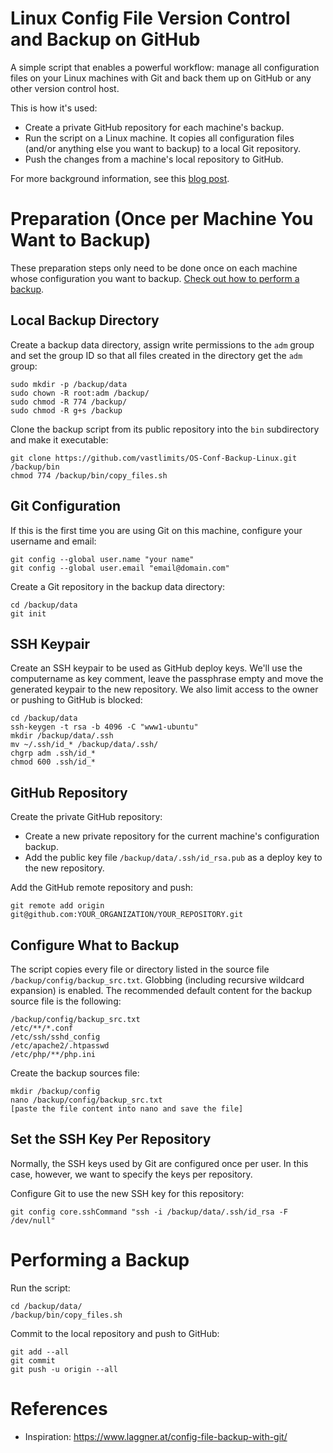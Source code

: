 # Linux Config File Version Control and Backup on GitHub

A simple script that enables a powerful workflow: manage all configuration files on your Linux machines with Git and back them up on GitHub or any other version control host.

This is how it's used:

- Create a private GitHub repository for each machine's backup.
- Run the script on a Linux machine. It copies all configuration files (and/or anything else you want to backup) to a local Git repository.
- Push the changes from a machine's local repository to GitHub.

For more background information, see this [blog post](https://helgeklein.com/blog/linux-config-file-version-control-backup-on-github/).

# Preparation (Once per Machine You Want to Backup)

These preparation steps only need to be done once on each machine whose configuration you want to backup. [Check out how to perform a backup](#performing-a-backup).

## Local Backup Directory

Create a backup data directory, assign write permissions to the `adm` group and set the group ID so that all files created in the directory get the `adm` group:

    sudo mkdir -p /backup/data
    sudo chown -R root:adm /backup/
    sudo chmod -R 774 /backup/
    sudo chmod -R g+s /backup

Clone the backup script from its public repository into the `bin` subdirectory and make it executable:

    git clone https://github.com/vastlimits/OS-Conf-Backup-Linux.git /backup/bin
    chmod 774 /backup/bin/copy_files.sh

##  Git Configuration

If this is the first time you are using Git on this machine, configure your username and email:

    git config --global user.name "your name"
    git config --global user.email "email@domain.com"

Create a Git repository in the backup data directory:

    cd /backup/data
    git init

## SSH Keypair

Create an SSH keypair to be used as GitHub deploy keys. We'll use the computername as key comment, leave the passphrase empty and move the generated keypair to the new repository. We also limit access to the owner or pushing to GitHub is blocked:

    cd /backup/data
    ssh-keygen -t rsa -b 4096 -C "www1-ubuntu"
    mkdir /backup/data/.ssh
    mv ~/.ssh/id_* /backup/data/.ssh/
    chgrp adm .ssh/id_*
    chmod 600 .ssh/id_*

## GitHub Repository

Create the private GitHub repository:

- Create a new private repository for the current machine's configuration backup.
- Add the public key file `/backup/data/.ssh/id_rsa.pub` as a deploy key to the new repository.

Add the GitHub remote repository and push:

    git remote add origin git@github.com:YOUR_ORGANIZATION/YOUR_REPOSITORY.git

## Configure What to Backup

The script copies every file or directory listed in the source file `/backup/config/backup_src.txt`. Globbing (including recursive wildcard expansion) is enabled. The recommended default content for the backup source file is the following:

    /backup/config/backup_src.txt
    /etc/**/*.conf
    /etc/ssh/sshd_config
    /etc/apache2/.htpasswd
    /etc/php/**/php.ini

Create the backup sources file:

    mkdir /backup/config
    nano /backup/config/backup_src.txt
    [paste the file content into nano and save the file]

## Set the SSH Key Per Repository

Normally, the SSH keys used by Git are configured once per user. In this case, however, we want to specify the keys per repository.

Configure Git to use the new SSH key for this repository:

    git config core.sshCommand "ssh -i /backup/data/.ssh/id_rsa -F /dev/null"

# Performing a Backup

Run the script:

    cd /backup/data/
    /backup/bin/copy_files.sh

Commit to the local repository and push to GitHub:

    git add --all
    git commit
    git push -u origin --all

# References

- Inspiration: https://www.laggner.at/config-file-backup-with-git/

